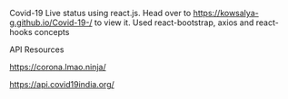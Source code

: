 Covid-19 Live status using react.js. Head over to https://kowsalya-g.github.io/Covid-19-/ to view it. Used react-bootstrap, axios and react-hooks concepts

API Resources

https://corona.lmao.ninja/

https://api.covid19india.org/
